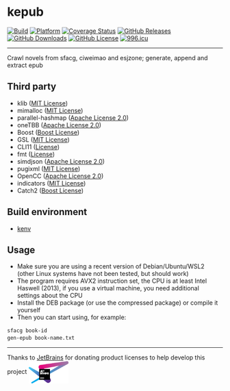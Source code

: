 # kepub

[![Build](https://github.com/KaiserLancelot/kepub/actions/workflows/build.yml/badge.svg)](https://github.com/KaiserLancelot/kepub/actions/workflows/build.yml)
[![Platform](https://img.shields.io/badge/Platform-Debian%2011-brightgreen)](https://www.debian.org/)
[![Coverage Status](https://coveralls.io/repos/github/KaiserLancelot/kepub/badge.svg?branch=main)](https://coveralls.io/github/KaiserLancelot/kepub?branch=main)
[![GitHub Releases](https://img.shields.io/github/release/KaiserLancelot/kepub)](https://github.com/KaiserLancelot/kepub/releases/latest)
[![GitHub Downloads](https://img.shields.io/github/downloads/KaiserLancelot/kepub/total)](https://github.com/KaiserLancelot/kepub/releases)
[![GitHub License](https://img.shields.io/github/license/KaiserLancelot/kepub)](https://github.com/KaiserLancelot/kepub/blob/main/LICENSE)
[![996.icu](https://img.shields.io/badge/link-996.icu-red.svg)](https://996.icu)

---

Crawl novels from sfacg, ciweimao and esjzone; generate, append and extract epub

## Third party

- klib ([MIT License](https://github.com/KaiserLancelot/klib/blob/main/LICENSE))
- mimalloc ([MIT License](https://github.com/microsoft/mimalloc/blob/master/LICENSE))
- parallel-hashmap ([Apache License 2.0](https://github.com/greg7mdp/parallel-hashmap/blob/master/LICENSE))
- oneTBB ([Apache License 2.0](https://github.com/oneapi-src/oneTBB/blob/master/LICENSE.txt))
- Boost ([Boost License](https://www.boost.org/users/license.html))
- GSL ([MIT License](https://github.com/Microsoft/GSL/blob/master/LICENSE))
- CLI11 ([License](https://github.com/CLIUtils/CLI11/blob/main/LICENSE))
- fmt ([License](https://github.com/fmtlib/fmt/blob/master/LICENSE.rst))
- simdjson ([Apache License 2.0](https://github.com/simdjson/simdjson/blob/master/LICENSE))
- pugixml ([MIT License](https://github.com/zeux/pugixml/blob/master/LICENSE.md))
- OpenCC ([Apache License 2.0](https://github.com/BYVoid/OpenCC/blob/master/LICENSE))
- indicators ([MIT License](https://github.com/p-ranav/indicators/blob/master/LICENSE))
- Catch2 ([Boost License](https://github.com/catchorg/Catch2/blob/devel/LICENSE.txt))

## Build environment

- [kenv](https://github.com/KaiserLancelot/kenv)

## Usage

- Make sure you are using a recent version of Debian/Ubuntu/WSL2 (other Linux systems have not been tested, but should work)
- The program requires AVX2 instruction set, the CPU is at least Intel Haswell (2013), if you use a virtual machine, you need additional settings about the CPU
- Install the DEB package (or use the compressed package) or compile it yourself
- Then you can start using, for example:

```bash
sfacg book-id
gen-epub book-name.txt
```

---

Thanks to [JetBrains](https://www.jetbrains.com/) for donating product licenses to help develop this project <a href="https://www.jetbrains.com/"><img src="logo/jetbrains.svg" width="94" align="center" /></a>
